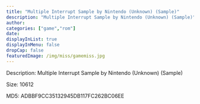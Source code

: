 ```yaml
---
title: "Multiple Interrupt Sample by Nintendo (Unknown) (Sample)"
description: "Multiple Interrupt Sample by Nintendo (Unknown) (Sample)"
author: 
categories: ["game","rom"]
date: 
displayInList: true
displayInMenu: false
dropCap: false
featuredImage: /img/miss/gamemiss.jpg
---
```


Description: Multiple Interrupt Sample by Nintendo (Unknown) (Sample)

Size: 10612

MD5: ADBBF9CC35132945DB117FC262BC06EE

